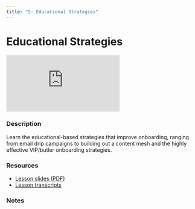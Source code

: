 ```yaml
---
title: "5: Educational Strategies"
---
```


# Educational Strategies

<div class='embed-container'><iframe src='https://player.vimeo.com/video/322724247' frameborder='0' webkitAllowFullScreen mozallowfullscreen allowFullScreen></iframe></div>


### Description

Learn the educational-based strategies that improve onboarding, ranging from email drip campaigns to building out a content mesh and the highly effective VIP/butler onboarding strategies.

### Resources

- [Lesson slides (PDF)](https://wvww.googledrive.com/file_public_link)
- [Lesson transcripts](https://wvww.googledrive.com/file_public_link)

### Notes